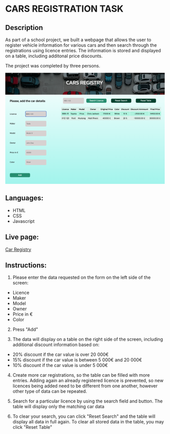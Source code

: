 # CARS REGISTRATION TASK

## Description

As part of a school project, we built a webpage that allows the user to register vehicle information for various cars and then search through the registrations using licence entries. The information is stored and displayed on a table, including additonal price discounts.

The project was completed by three persons.

![alt text](https://github.com/hiphip12/cars_task/blob/main/images/Screenshot_webpage.png)

## Languages:

- HTML
- CSS
- Javascript

## Live page:

[Car Registry](https://public.bc.fi/s2300106/cars_registry/)

## Instructions:
1) Please enter the data requested on the form on the left side of the screen:
- Licence
- Maker
- Model
- Owner
- Price in €
- Color

2) Press "Add"

3) The data will display on a table on the right side of the screen, including additional discount information based on:
- 20% discount if the car value is over 20 000€
- 15% discount if the car value is between 5 000€ and 20 000€
- 10% discount if the car value is under 5 000€

4) Create more car registrations, so the table can be filled with more entries. Adding again an already registered licence is prevented, so new licences being added need to be different from one another, however other type of data can be repeated.

5) Search for a particular licence by using the search field and button. The table will display only the matching car data

6) To clear your search, you can click "Reset Search" and the table will display all data in full again. To clear all stored data in the table, you may click "Reset Table"


